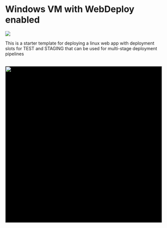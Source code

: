# Windows VM with WebDeploy enabled

<a href="https://portal.azure.com/#create/Microsoft.Template/uri/https%3A%2F%2Fraw.githubusercontent.com%2Fmbenko%2FbenkoArm%2Fmaster%2F106-AzureVMCore%2FAzureVMCore.json" target="_blank">
    <img src="http://azuredeploy.net/deploybutton.png"/>
</a>

This is a starter template for deploying a linux web app with deployment slots for TEST and STAGING that can be used for multi-stage deployment pipelines

<br/>
<img src="LinuxWebAppWithSlots.png" style="width:500px;background-color:black;border-color:navy;border:1px;" class="img img-responsive" />

